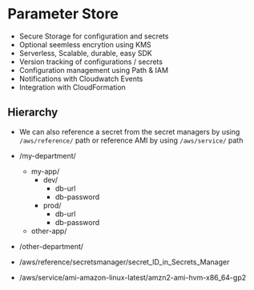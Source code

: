 # Parameter Store

- Secure Storage for configuration and secrets
- Optional seemless encrytion using KMS
- Serverless, Scalable, durable, easy SDK
- Version tracking of configurations / secrets
- Configuration management using Path & IAM
- Notifications with Cloudwatch Events
- Integration with CloudFormation

## Hierarchy

- We can also reference a secret from the secret managers by using `/aws/reference/` path or reference AMI by using `/aws/service/` path

- /my-department/
  - my-app/
    - dev/
      - db-url
      - db-password
    - prod/
      - db-url
      - db-password
  - other-app/
- /other-department/
- /aws/reference/secretsmanager/secret_ID_in_Secrets_Manager
- /aws/service/ami-amazon-linux-latest/amzn2-ami-hvm-x86_64-gp2
